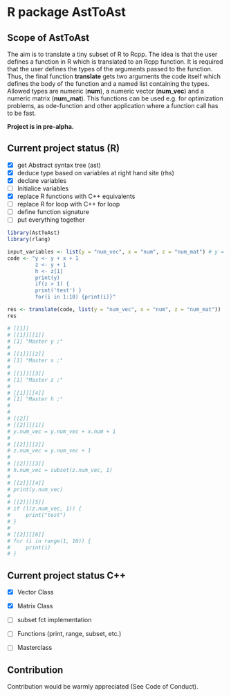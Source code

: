 # R package AstToAst

## Scope of AstToAst

The aim is to translate a tiny subset of R to Rcpp. The idea is that the user defines a function in R which is translated to an Rcpp function. It is required that the user defines the types of the arguments passed to the function. Thus, the final function **translate** gets two arguments the code itself which defines the body of the function and a named list containing the types. Allowed types are numeric (**num**), a numeric vector (**num_vec**) and a numeric matrix (**num_mat**). This functions can be used e.g. for optimization problems, as ode-function and other application where a function call has to be fast. 

**Project is in pre-alpha.**


## Current project status (R)

- [x] get Abstract syntax tree (ast)
- [x] deduce type based on variables at right hand site (rhs)
- [x] declare variables
- [ ] Initialice variables
- [x] replace R functions with C++ equivalents 
- [ ] replace R for loop with C++ for loop
- [ ] define function signature
- [ ] put everything together 

```R
library(AstToAst)
library(rlang)

input_variables <- list(y = "num_vec", x = "num", z = "num_mat") # y = vec_num und x = scalar num
code <- "y <- y + x + 1
         z <- y + 1
         h <- z[1]
         print(y)
         if(z > 1) {
         print('test') }
         for(i in 1:10) {print(i)}"

res <- translate(code, list(y = "num_vec", x = "num", z = "num_mat"))
res

# [[1]]
# [[1]][[1]]
# [1] "Master y ;"
# 
# [[1]][[2]]
# [1] "Master x ;"
# 
# [[1]][[3]]
# [1] "Master z ;"
# 
# [[1]][[4]]
# [1] "Master h ;"
# 
# 
# [[2]]
# [[2]][[1]]
# y.num_vec = y.num_vec + x.num + 1
# 
# [[2]][[2]]
# z.num_vec = y.num_vec + 1
# 
# [[2]][[3]]
# h.num_vec = subset(z.num_vec, 1)
# 
# [[2]][[4]]
# print(y.num_vec)
# 
# [[2]][[5]]
# if (l(z.num_vec, 1)) {
#     print("test")
# }
# 
# [[2]][[6]]
# for (i in range(1, 10)) {
#     print(i)
# }

```

## Current project status C++

- [x] Vector Class
- [x] Matrix Class
- [ ] subset fct implementation
- [ ] Functions (print, range, subset, etc.)
- [ ] Masterclass


## Contribution

Contribution would be warmly appreciated (See Code of Conduct). 